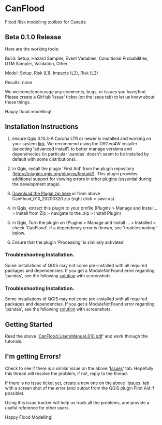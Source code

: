 # CanFlood
Flood Risk modelling toolbox for Canada

## Beta 0.1.0 Release

Here are the working tools:

  Build: Setup, Hazard Sampler, Event Variables, Conditional Probabilities, DTM Sampler, Validation, Other

  Model: Setup, Risk (L1), Impacts (L2), Risk (L2)

  Results: none

We welcome/encourage any comments, bugs, or issues you have/find. Please create a GitHub 'issue' ticket (on the issue tab) to let us know about these things.

Happy flood modelling!

## Installation Instructions 

1) ensure Qgis 3.10.3-A Coruña LTR or newer  is installed and working on your system [link](https://qgis.org/en/site/forusers/download.html). We recommend using the OSGeo4W installer (selecting 'advanced install') to better manage versions and dependnecies (in particular 'pandas' doesn't seem to be installed by default with some distributions).

2) In Qgis, install the plugin 'First Aid' from the plugin repository (https://plugins.qgis.org/plugins/firstaid/). This plugin provides additional support for viewing errors in other plugins (essential during the development stage).

3) [Download the Plugin zip here](https://github.com/IBIGroupCanWest/CanFlood/raw/dev/CanFlood_010_20200320.zip) or from above CanFlood_010_20200320.zip (right click > save as) 

4) In Qgis, extract this plugin to your profile (Plugins > Manage and Install... > Install from Zip > navigate to the .zip > Install Plugin)

5) In Qgis, Turn the plugin on (Plugins > Manage and Install ... > Installed > check 'CanFlood'. If a dependency error is thrown, see 'troubleshooting' below.

6) Ensure that the plugin 'Processing' is similarly activated

### Troubleshooting Installation.

Some installations of QGIS may not come pre-installed with all required packages and dependencies. If you get a ModuleNotFound error regarding 'pandas', see the following [solution](https://github.com/IBIGroupCanWest/CanFlood/issues/6#issuecomment-592091488) with screenshots.

### Troubleshooting Installation.

Some installations of QGIS may not come pre-installed with all required packages and dependencies. If you get a ModuleNotFound error regarding 'pandas', see the following [solution](https://github.com/IBIGroupCanWest/CanFlood/issues/6) with screenshots.

## Getting Started

Read the above '[CanFlood_UsersManual_010.pdf](https://github.com/IBIGroupCanWest/CanFlood/raw/dev/CanFlood_UsersManual_010.pdf)' and work through the tutorials.


## I'm getting Errors!
Check to see if there is a similar issue on the above '[Issues](https://github.com/IBIGroupCanWest/CanFlood/issues)' tab.  Hopefully this thread will resolve the problem, if not, reply to the thread.

If there is no issue ticket yet, create a new one on the above '[Issues](https://github.com/IBIGroupCanWest/CanFlood/issues)' tab with a screen shot of the error (and output from the QGIS plugin First Aid if possible). 

Using this issue tracker will help us track all the problems, and provide a useful reference for other users.

Happy Flood Modelling!



